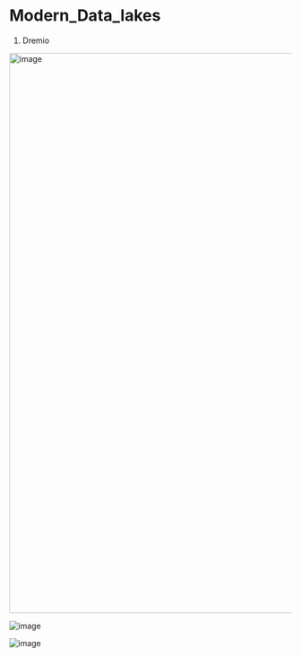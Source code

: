 # Modern_Data_lakes

1. Dremio

<img width="1000" alt="image" src="https://user-images.githubusercontent.com/5849522/226154947-21813dfa-7c0b-4e1b-8ab8-1972d1808a18.png">

![image](https://user-images.githubusercontent.com/5849522/226154722-a2b50e91-92df-41e2-af27-2094b887b516.png)


![image](https://user-images.githubusercontent.com/5849522/226155388-75f53ced-e029-44a4-89a3-b7a9fa2e832d.png)
